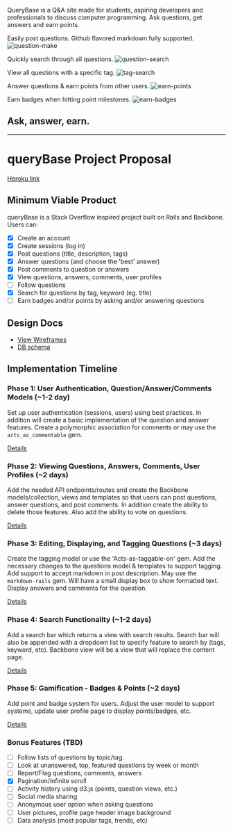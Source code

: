 QueryBase is a Q&A site made for students, aspiring developers and professionals to discuss computer programming. Ask questions, get answers and earn points.

Easily post questions. Github flavored markdown fully supported.
![question-make](http://res.cloudinary.com/charliecloud/image/upload/v1434947928/charblog/Screen_Shot_2015-06-21_at_9.33.12_PM.png)

Quickly search through all questions.
![question-search](http://res.cloudinary.com/charliecloud/image/upload/v1435078675/charblog/Screen_Shot_2015-06-23_at_9.56.54_AM.png)

View all questions with a specific tag.
![tag-search](http://res.cloudinary.com/charliecloud/image/upload/v1435078727/charblog/Screen_Shot_2015-06-23_at_9.58.30_AM.png)

Answer questions & earn points from other users.
![earn-points](http://res.cloudinary.com/charliecloud/image/upload/v1435078787/charblog/Screen_Shot_2015-06-23_at_9.59.28_AM.png)

Earn badges when hitting point milestones.
![earn-badges](http://res.cloudinary.com/charliecloud/image/upload/v1435078872/charblog/Screen_Shot_2015-06-23_at_10.00.58_AM.png)

## Ask, answer, earn.
---
# queryBase Project Proposal

[Heroku link][heroku]

[heroku]: http://querybase.herokuapp.com/

## Minimum Viable Product
queryBase is a Stack Overflow inspired project built on Rails and Backbone. Users can:

- [x] Create an account
- [x] Create sessions (log in)
- [x] Post questions (title, description, tags)
- [x] Answer questions (and choose the 'best' answer)
- [x] Post comments to question or answers
- [x] View questions, answers, comments, user profiles
- [ ] Follow questions
- [x] Search for questions by tag, keyword (eg. title)
- [ ] Earn badges and/or points by asking and/or answering questions

## Design Docs
* [View Wireframes][views]
* [DB schema][schema]

[views]: ./project_proposal/docs/views.md
[schema]: ./project_proposal/docs/schema.md

## Implementation Timeline

### Phase 1: User Authentication, Question/Answer/Comments Models (~1-2 day)
Set up user authentication (sessions, users) using best practices. In addition
will create a basic implementation of the question and answer features. Create a
polymorphic association for comments or may use the `acts_as_commentable` gem.

[Details][phase-one]

### Phase 2: Viewing Questions, Answers, Comments, User Profiles (~2 days)
Add the needed API endpoints/routes and create the Backbone models/collection,
views and templates so that users can post questions, answer questions, and post
comments. In addition create the ability to delete those features. Also add the
ability to vote on questions.

[Details][phase-two]

### Phase 3: Editing, Displaying, and Tagging Questions (~3 days)

Create the tagging model or use the 'Acts-as-taggable-on' gem. Add the necessary
changes to the questions model & templates to support tagging. Add support to
accept markdown in post description. May use the `markdown-rails` gem. Will have a
small display box to show formatted text. Display answers and comments for the question.

[Details][phase-three]

### Phase 4: Search Functionality (~1-2 days)

Add a search bar which returns a view with search results. Search bar will also
be appended with a dropdown list to specify feature to search by (tags, keyword, etc).
Backbone view will be a view that will replace the content page.

[Details][phase-four]

### Phase 5: Gamification - Badges & Points (~2 days)

Add point and badge system for users. Adjust the user model to support systems,
update user profile page to display points/badges, etc.

[Details][phase-five]

### Bonus Features (TBD)
- [ ] Follow lists of questions by topic/tag.
- [ ] Look at unanswered, top, featured questions by week or month
- [ ] Report/Flag questions, comments, answers
- [x] Pagination/infinite scroll
- [ ] Activity history using d3.js (points, question views, etc.)
- [ ] Social media sharing
- [ ] Anonymous user option when asking questions
- [ ] User pictures, profile page header image background
- [ ] Data analysis (most popular tags, trends, etc)

[phase-one]: ./project_proposal/docs/phases/phase1.md
[phase-two]: ./project_proposal/docs/phases/phase2.md
[phase-three]: ./project_proposal/docs/phases/phase3.md
[phase-four]: ./project_proposal/docs/phases/phase4.md
[phase-five]: ./project_proposal/docs/phases/phase5.md

